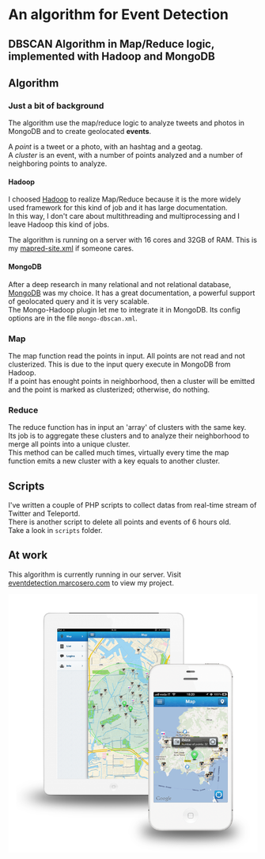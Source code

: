 # An algorithm for Event Detection
## DBSCAN Algorithm in Map/Reduce logic, implemented with Hadoop and MongoDB


## Algorithm
### Just a bit of background
The algorithm use the map/reduce logic to analyze tweets and photos in MongoDB and to create geolocated **events**.  

A *point* is a tweet or a photo, with an hashtag and a geotag.  
A *cluster* is an event, with a number of points analyzed and a number of neighboring points to analyze.

#### Hadoop
I choosed [Hadoop](http://hadoop.apache.org/) to realize Map/Reduce because it is the more widely used framework for this kind of job and it has large documentation.  
In this way, I don't care about multithreading and multiprocessing and I leave Hadoop this kind of jobs.

The algorithm is running on a server with 16 cores and 32GB of RAM.
This is my [mapred-site.xml](http://cl.ly/IrX1) if someone cares.

#### MongoDB
After a deep research in many relational and not relational database, [MongoDB](http://www.mongodb.org/) was my choice. It has a great documentation, a powerful support of geolocated query and it is very scalable.  
The Mongo-Hadoop plugin let me to integrate it in MongoDB. Its config options are in the file `mongo-dbscan.xml`.

### Map
The map function read the points in input. All points are not read and not clusterized. This is due to the input query execute in MongoDB from Hadoop.  
If a point has enought points in neighborhood, then a cluster will be emitted and the point is marked as clusterized; otherwise, do nothing.

### Reduce
The reduce function has in input an 'array' of clusters with the same key.  
Its job is to aggregate these clusters and to analyze their neighborhood to merge all points into a unique cluster.  
This method can be called much times, virtually every time the map function emits a new cluster with a key equals to another cluster.

## Scripts
I've written a couple of PHP scripts to collect datas from real-time stream of Twitter and Teleportd.  
There is another script to delete all points and events of 6 hours old.  
Take a look in `scripts` folder.

## At work
This algorithm is currently running in our server. Visit [eventdetection.marcosero.com](http://eventdetection.marcosero.com) to view my project.

![](screenshot.png)